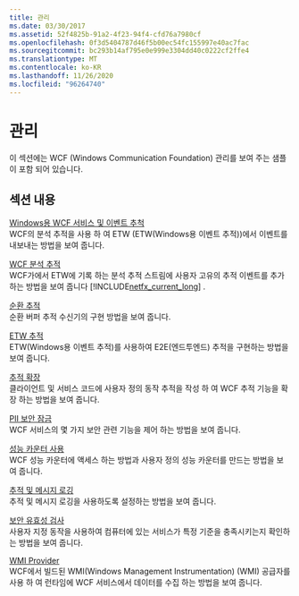 ```yaml
---
title: 관리
ms.date: 03/30/2017
ms.assetid: 52f4825b-91a2-4f23-94f4-cfd76a7980cf
ms.openlocfilehash: 0f3d5404787d46f5b00ec54fc155997e40ac7fac
ms.sourcegitcommit: bc293b14af795e0e999e3304dd40c0222cf2ffe4
ms.translationtype: MT
ms.contentlocale: ko-KR
ms.lasthandoff: 11/26/2020
ms.locfileid: "96264740"
---
```

# <a name="management"></a>관리

이 섹션에는 WCF (Windows Communication Foundation) 관리를 보여 주는 샘플이 포함 되어 있습니다.  
  
## <a name="in-this-section"></a>섹션 내용  

 [Windows용 WCF 서비스 및 이벤트 추척](wcf-services-and-event-tracing-for-windows.md)  
 WCF의 분석 추적을 사용 하 여 ETW (ETW(Windows용 이벤트 추적))에서 이벤트를 내보내는 방법을 보여 줍니다.  
  
 [WCF 분석 추적](wcf-analytic-tracing.md)  
 WCF가에서 ETW에 기록 하는 분석 추적 스트림에 사용자 고유의 추적 이벤트를 추가 하는 방법을 보여 줍니다 [!INCLUDE[netfx_current_long](../../../../includes/netfx-current-long-md.md)] .  
  
 [순환 추적](circular-tracing.md)  
 순환 버퍼 추적 수신기의 구현 방법을 보여 줍니다.  
  
 [ETW 추적](etw-tracing.md)  
 ETW(Windows용 이벤트 추적)를 사용하여 E2E(엔드투엔드) 추적을 구현하는 방법을 보여 줍니다.  
  
 [추적 확장](extending-tracing.md)  
 클라이언트 및 서비스 코드에 사용자 정의 동작 추적을 작성 하 여 WCF 추적 기능을 확장 하는 방법을 보여 줍니다.  
  
 [PII 보안 잠금](pii-security-lockdown.md)  
 WCF 서비스의 몇 가지 보안 관련 기능을 제어 하는 방법을 보여 줍니다.  
  
 [성능 카운터 사용](using-performance-counters.md)  
 WCF 성능 카운터에 액세스 하는 방법과 사용자 정의 성능 카운터를 만드는 방법을 보여 줍니다.  
  
 [추적 및 메시지 로깅](tracing-and-message-logging.md)  
 추적 및 메시지 로깅을 사용하도록 설정하는 방법을 보여 줍니다.  
  
 [보안 유효성 검사](security-validation.md)  
 사용자 지정 동작을 사용하여 컴퓨터에 있는 서비스가 특정 기준을 충족시키는지 확인하는 방법을 보여 줍니다.  
  
 [WMI Provider](wmi-provider.md)  
 WCF에서 빌드된 WMI(Windows Management Instrumentation) (WMI) 공급자를 사용 하 여 런타임에 WCF 서비스에서 데이터를 수집 하는 방법을 보여 줍니다.
